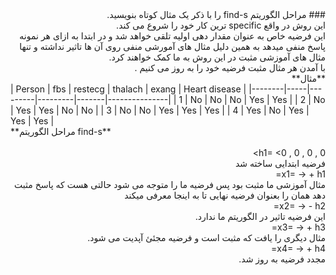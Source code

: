 <div dir="rtl">
### مراحل الگوریتم find-s را با ذکر یک مثال کوتاه بنویسید.
<br/>
	این روش در واقع specific ترین کار خود را شروع می کند.
	<br/>
این فرضیه خاص  به عنوان مقدار دهی اولیه تلقی خواهد شد و در ابتدا به ازای هر نمونه پاسخ منفی میدهد به همین دلیل مثال های آمورشی منفی روی آن ها تاثیر نداشته و تنها مثال های آموزشی مثبت در این روش به ما کمک خواهند کرد.
	<br/>
	با آمدن هر مثال مثبت فرضیه خود را به روز می کنیم .<br/>
	**مثال**
	<br/>
	</div>
| Person | fbs | restecg | thalach | exang | Heart disease |
|--------|-----|---------|---------|-------|---------------|
| 1      | No  | No      | No      | Yes   | Yes           |
| 2      | No  | Yes     | Yes     | No    | No            |
| 3      | No  | No      | Yes     | Yes   | Yes           |
| 4      | Yes | No      | Yes     | Yes   | Yes           |
	<br/>
	<div>
**مراحل الگوریتم find-s**
	<br/>
<div dir="rtl">
<br/>
h1= <0 , 0 , 0 , 0>
	<br/>
	فرضیه ابتدایی ساخته شد
	<br/>
x1= <No , No , No , Yes> -> +
h1= <No , No , No , Yes>
<br/>
مثال آموزشی ما مثبت بود پس فرضیه ما را متوجه می شود حالتی هست که پاسخ مثبت دهد همان را بعنوان فرضیه نهایی تا به اینجا معرفی میکند
<br/>
x2= <No , Yes , Yes , No> -> -
h2= <No , No , No , Yes>
<br/>
این فرضیه تاثیر در الگوریتم ما ندارد.
<br/>
x3= <No , No , Yes , Yes> -> +
h3= <No , No , ? , Yes>
<br/>
مثال دیگری را یافت که مثبت است و فرضیه مجئئ آپدیت می شود.
<br/>
x4= <Yes , No , Yes , Yes> -> +
h4= <? , No , ? , Yes>
<br/>
مجدد فرضیه به روز شد.
<br/>
